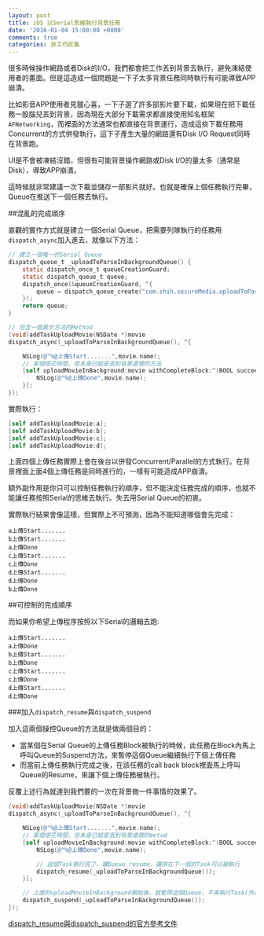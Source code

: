 ```yaml
---
layout: post
title: iOS 以Serial思維執行背景任務
date: '2016-01-04 15:00:00 +0800'
comments: true
categories: 良工巧匠集
---
```


很多時候操作網路或者Disk的I/O，我們都會把工作丟到背景去執行，避免凍結使用者的畫面。但是這造成一個問題是一下子太多背景任務同時執行有可能導致APP崩潰。

比如影音APP使用者見獵心喜，一下子選了許多部影片要下載，如果現在把下載任務一股腦兒丟到背景，因為現在大部分下載需求都直接使用知名框架`AFNetworking`，而裡面的方法通常也都直接在背景運行，造成這些下載任務用Concurrent的方式併發執行，這下子產生大量的網路還有Disk I/O Request同時在背景跑。

UI是不會被凍結沒錯，但很有可能背景操作網路或Disk I/O的量太多（通常是Disk），導致APP崩潰。

這時候就非常建議一次下載並儲存一部影片就好。也就是確保上個任務執行完畢，Queue在推送下一個任務去執行。

##混亂的完成順序

直觀的實作方式就是建立一個Serial Queue，把需要列隊執行的任務用`dispatch_async`加入進去，就像以下方法：

```Objective-C
// 建立一個唯一的Serial Queue
dispatch_queue_t _uploadToParseInBackgroundQueue() {
    static dispatch_once_t queueCreationGuard;
    static dispatch_queue_t queue;
    dispatch_once(&queueCreationGuard, ^{
        queue = dispatch_queue_create("com.shih.secureMedia.uploadToParseInBackgroundQueue", DISPATCH_QUEUE_SERIAL);
    });
    return queue;
}

// 包含一個異步方法的Method
(void)addTaskUploadMovie(NSDate *)movie
dispatch_async(_uploadToParseInBackgroundQueue(), ^{

    NSLog(@"%@上傳Start.......",movie.name);
    // 某個很花時間，但本身已經是丟到背景處理的方法
    [self uploadMovieInBackground:movie withCompleteBlock:^(BOOL succeeded, NSError * _Nullable error) {
        NSLog(@"%@上傳Done",movie.name);
    }];
});
```

實際執行：

```Objective-C
[self addTaskUploadMovie:a];
[self addTaskUploadMovie:b];
[self addTaskUploadMovie:c];
[self addTaskUploadMovie:d];
```

上面四個上傳任務實際上會在後台以併發Concurrent/Parallel的方式執行。在背景裡面上面4個上傳任務是同時進行的，一樣有可能造成APP崩潰。

額外副作用是你只可以控制任務執行的順序，但不能決定任務完成的順序，也就不能讓任務按照Serial的思維去執行。失去用Serial Queue的初衷。

實際執行結果會像這樣，但實際上不可預測，因為不能知道哪個會先完成：

```
a上傳Start.......
b上傳Start.......
a上傳Done
c上傳Start.......
c上傳Done
d上傳Start.......
d上傳Done
b上傳Done
```

##可控制的完成順序  

而如果你希望上傳程序按照以下Serial的邏輯去跑:

```
a上傳Start.......
a上傳Done
b上傳Start.......
b上傳Done
c上傳Start.......
c上傳Done
d上傳Start.......
d上傳Done
```

###加入`dispatch_resume`與`dispatch_suspend`

加入這兩個操控Queue的方法就是做兩個目的：     
- 當某個在Serial Queue的上傳任務Block被執行的時候，此任務在Block內馬上呼叫Queue的Suspend方法，來暫停這個Queue繼續執行下個上傳任務   
- 而當前上傳任務執行完成之後，在該任務的call back block裡面馬上呼叫Queue的Resume，來讓下個上傳任務被執行。

反覆上述行為就達到我們要的一次在背景做一件事情的效果了。

```Objective-C
(void)addTaskUploadMovie(NSDate *)movie
dispatch_async(_uploadToParseInBackgroundQueue(), ^{

    NSLog(@"%@上傳Start.......",movie.name);
    // 某個很花時間，但本身已經是丟到背景處理的metod
    [self uploadMovieInBackground:movie withCompleteBlock:^(BOOL succeeded, NSError * _Nullable error) {
        NSLog(@"%@上傳Done",movie.name);

        // 這個Task執行完了，讓Queue resume，讓排在下一個的Task可以被執行
        dispatch_resume(_uploadToParseInBackgroundQueue());
    }];

    // 上面的uploadMovieInBackground開始後，就暫停這個Queue，不再執行Task(外部依然可以隨時用dispatch_async Passing Task)
    dispatch_suspend(_uploadToParseInBackgroundQueue());
});
```

[dispatch_resume與dispatch_suspend的官方參考文件](https://developer.apple.com/library/ios/documentation/General/Conceptual/ConcurrencyProgrammingGuide/OperationQueues/OperationQueues.html#//apple_ref/doc/uid/TP40008091-CH102-SW14)
